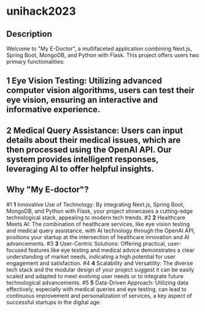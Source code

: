 # unihack2023
## **Description**
Welcome to "My E-Doctor", a multifaceted application combining Next.js, Spring Boot, MongoDB, and Python with Flask. This project offers users two primary functionalities:

## **1** Eye Vision Testing: Utilizing advanced computer vision algorithms, users can test their eye vision, ensuring an interactive and informative experience.
## **2** Medical Query Assistance: Users can input details about their medical issues, which are then processed using the OpenAI API. Our system provides intelligent responses, leveraging AI to offer helpful insights.

## **Why "My E-doctor"?**
#1 **1** Innovative Use of Technology: By integrating Next.js, Spring Boot, MongoDB, and Python with Flask, your project showcases a cutting-edge technological stack, appealing to modern tech trends.
#2 **2** Healthcare Meets AI: The combination of healthcare services, like eye vision testing and medical query assistance, with AI technology through the OpenAI API, positions your startup at the intersection of healthcare innovation and AI advancements.
#3 **3** User-Centric Solutions: Offering practical, user-focused features like eye testing and medical advice demonstrates a clear understanding of market needs, indicating a high potential for user engagement and satisfaction.
#4 **4** Scalability and Versatility: The diverse tech stack and the modular design of your project suggest it can be easily scaled and adapted to meet evolving user needs or to integrate future technological advancements.
#5 **5** Data-Driven Approach: Utilizing data effectively, especially with medical queries and eye testing, can lead to continuous improvement and personalization of services, a key aspect of successful startups in the digital age.
